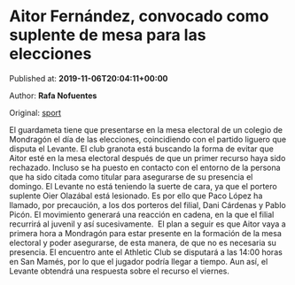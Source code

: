 
# Aitor Fernández, convocado como suplente de mesa para las elecciones

Published at: **2019-11-06T20:04:11+00:00**

Author: **Rafa Nofuentes**

Original: [sport](https://www.sport.es/es/noticias/levante/aitor-fernandez-convocado-como-suplente-mesa-para-las-elecciones-7717259)

El guardameta tiene que presentarse en la mesa electoral de un colegio de Mondragón el día de las elecciones, coincidiendo con el partido liguero que disputa el Levante.
El club granota está buscando la forma de evitar que Aitor esté en la mesa electoral después de que un primer recurso haya sido rechazado. Incluso se ha puesto en contacto con el entorno de la persona que ha sido citada como titular para asegurarse de su presencia el domingo.
El Levante no está teniendo la suerte de cara, ya que el portero suplente Oier Olazábal está lesionado. Es por ello que Paco López ha llamado, por precaución, a los dos porteros del filial, Dani Cárdenas y Pablo Picón. El movimiento generará una reacción en cadena, en la que el filial recurrirá al juvenil y así sucesivamente. 
El plan a seguir es que Aitor vaya a primera hora a Mondragón para estar presente en la formación de la mesa electoral y poder asegurarse, de esta manera, de que no es necesaria su presencia. El encuentro ante el Athletic Club se disputará a las 14:00 horas en San Mamés, por lo que el jugador podría llegar a tiempo. Aun así, el Levante obtendrá una respuesta sobre el recurso el viernes. 
